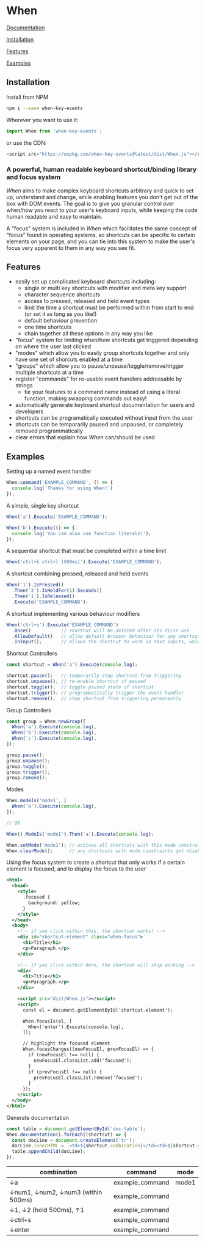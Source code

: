 # When

[Documentation](https://ericsartor.github.io/when/)

[Installation](#installation)

[Features](#features)

[Examples](#examples)

## Installation

Install from NPM

```bash
npm i --save when-key-events
```

Wherever you want to use it:

```javascript
import When from 'when-key-events';
```

or use the CDN:

```javascript
<script src="https://unpkg.com/when-key-events@latest/dist/When.js"></script>
```

### A powerful, human readable keyboard shortcut/binding library and focus system

*When* aims to make complex keyboard shortcuts arbitrary and quick to set up, understand and change, while enabling features you don't get out of the box with DOM events.  The goal is to give you granular control over when/how you react to your user's keyboard inputs, while keeping the code human readable and easy to maintain.

A "focus" system is included in *When* which facilitates the same concept of "focus" found in operating systems, so shortcuts can be specific to certain elements on your page, and you can tie into this system to make the user's focus very apparent to them in any way you see fit.

## Features

- easily set up complicated keyboard shortcuts including:
  - single or multi key shortcuts with modifier and meta key support
  - character sequence shortcuts
  - access to pressed, released and held event types
  - limit the time a shortcut must be performed within from start to end (or set it as long as you like!)
  - default behaviour prevention
  - one time shortcuts
  - chain together all these options in any way you like
- "focus" system for limiting when/how shortcuts get triggered depending on where the user last clicked
- "modes" which allow you to easily group shortcuts together and only have one set of shorcuts enabled at a time
- "groups" which allow you to pause/unpause/toggle/remove/trigger multiple shortcuts at a time
- register "commands" for re-usable event handlers addressable by strings
  - tie your features to a command name instead of using a literal function, making swapping commands out easy!
- automatically generate keyboard shortcut documentation for users and developers
- shortcuts can be programatically executed without input from the user
- shortcuts can be temporarily paused and unpaused, or completely removed programmatically
- clear errors that explain how *When* can/should be used

## Examples

Setting up a named event handler

```javascript
When.command('EXAMPLE_COMMAND', () => {
  console.log('Thanks for using When!')
});
```

A simple, single key shortcut

```javascript
When('a').Execute('EXAMPLE_COMMAND');

When('b').Execute(() => {
  console.log('You can also use function literals!');
});
```

A sequential shortcut that must be completed within a time limit

```javascript
When('ctrl+k ctrl+l (500ms)').Execute('EXAMPLE_COMMAND');
```

A shortcut combining pressed, released and held events
```javascript
When('1').IsPressed()
  .Then('2').IsHeldFor(1).Seconds()
  .Then('1').IsReleased()
  .Execute('EXAMPLE_COMMAND');
```

A shortcut implementing various behaviour modifiers
```javascript
When('ctrl+s').Execute('EXAMPLE_COMMAND')
  .Once()           // shortcut will be deleted after its first use
  .AllowDefault()   // allow default browser behaviour for any shortcuts involved in the chain (disabled by default)
  .InInput();       // allows the shortcut to work in text inputs, which is disabled by default
```

Shortcut Controllers

```javascript
const shortcut = When('a').Execute(console.log);

shortcut.pause();   // temporarily stop shortcut from triggering  
shortcut.unpause(); // re-enable shortcut if paused
shortcut.toggle();  // toggle paused state of shortcut
shortcut.trigger(); // programmatically trigger the event handler
shortcut.remove();  // stop shortcut from triggering permanently
```

Group Controllers

```javascript
const group = When.newGroup([
  When('a').Execute(console.log),
  When('b').Execute(console.log),
  When('c').Execute(console.log),
]);

group.pause();
group.unpause();
group.toggle();
group.trigger();
group.remove();
```

Modes

```javascript
When.modeIs('mode1', [
  When('a').Execute(console.log),
]);

// OR

When().ModeIs('mode1').Then('a').Execute(console.log);

When.setMode('mode1'); // actives all shortcuts with this mode constraint
When.clearMode();      // any shortcuts with mode constraints get disabled
```

Using the focus system to create a shortcut that only works if a certain element is focused,
and to display the focus to the user

```xml
<html>
  <head>
    <style>
      .focused {
        background: yellow;
      }
    </style>
  </head>
  <body>
    <!-- if you click within this, the shortcut works! -->
    <div id="shortcut-element" class="when-focus">
      <h1>Title</h1>
      <p>Paragraph.</p>
    </div>

    <!-- if you click within here, the shortcut will stop working -->
    <div>
      <h1>Title</h1>
      <p>Paragraph.</p>
    </div>

    <script src="dist/When.js"></script>
    <script>
      const el = document.getElementById('shortcut-element');

      When.focusIs(el, [
        When('enter').Execute(console.log),
      ]);

      // highlight the focused element
      When.focusChanges((newFocusEl, prevFocusEl) => {
        if (newFocusEl !== null) {
          newFocusEl.classList.add('focused');
        }
        if (prevFocusEl !== null) {
          prevFocusEl.classList.remove('focused');
        }
      });
    </script>
  </body>
</html>
```

Generate documentation

```javascript
const table = document.getElementById('doc-table');
When.documentation().forEach((shortcut) => {
  const docLine = document.createElement('tr');
  docLine.innerHTML = `<td>${shortcut.combination}</td><td>${shortcut.command}</td><td>${shortcut.mode}</td>`;
  table.appendChild(docLine);
});
```

| combination | command | mode |
|-|-|-|
| ↓a | example_command | mode1 |
| ↓num1, ↓num2, ↓num3 (within 500ms) | example_command |
| ↓1, ↓2 (hold 500ms), ↑1 | example_command |
| ↓ctrl+s | example_command |
| ↓enter | example_command |